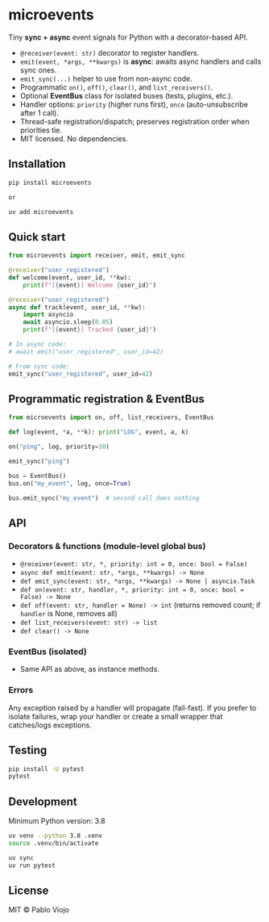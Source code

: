 # microevents

Tiny **sync + async** event signals for Python with a decorator-based API.

- `@receiver(event: str)` decorator to register handlers.
- `emit(event, *args, **kwargs)` is **async**: awaits async handlers and calls sync ones.
- `emit_sync(...)` helper to use from non-async code.
- Programmatic `on()`, `off()`, `clear()`, and `list_receivers()`.
- Optional **EventBus** class for isolated buses (tests, plugins, etc.).
- Handler options: `priority` (higher runs first), `once` (auto-unsubscribe after 1 call).
- Thread-safe registration/dispatch; preserves registration order when priorities tie.
- MIT licensed. No dependencies.

## Installation

```bash
pip install microevents

or

uv add microevents
```

## Quick start

```python
from microevents import receiver, emit, emit_sync

@receiver("user_registered")
def welcome(event, user_id, **kw):
    print(f"[{event}] Welcome {user_id}")

@receiver("user_registered")
async def track(event, user_id, **kw):
    import asyncio
    await asyncio.sleep(0.05)
    print(f"[{event}] Tracked {user_id}")

# In async code:
# await emit("user_registered", user_id=42)

# From sync code:
emit_sync("user_registered", user_id=42)
```

## Programmatic registration & EventBus

```python
from microevents import on, off, list_receivers, EventBus

def log(event, *a, **k): print("LOG", event, a, k)

on("ping", log, priority=10)

emit_sync("ping")

bus = EventBus()
bus.on("my_event", log, once=True)

bus.emit_sync("my_event")  # second call does nothing
```

## API

### Decorators & functions (module-level global bus)

- `@receiver(event: str, *, priority: int = 0, once: bool = False)`
- `async def emit(event: str, *args, **kwargs) -> None`
- `def emit_sync(event: str, *args, **kwargs) -> None | asyncio.Task`
- `def on(event: str, handler, *, priority: int = 0, once: bool = False) -> None`
- `def off(event: str, handler = None) -> int` (returns removed count; if `handler` is None, removes all)
- `def list_receivers(event: str) -> list`
- `def clear() -> None`

### EventBus (isolated)

- Same API as above, as instance methods.

### Errors

Any exception raised by a handler will propagate (fail-fast). If you prefer to isolate failures,
wrap your handler or create a small wrapper that catches/logs exceptions.

## Testing

```bash
pip install -U pytest
pytest
```

## Development

Minimum Python version: 3.8

```bash
uv venv --python 3.8 .venv
source .venv/bin/activate

uv sync
uv run pytest
```

## License

MIT © Pablo Viojo
